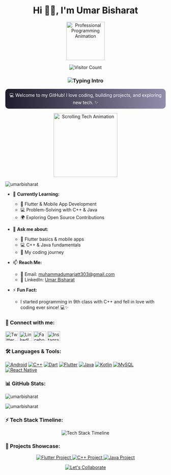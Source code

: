 <h1 align="center">Hi 👨‍💻, I'm Umar Bisharat</h1>

<p align="center">
  <img src="https://media.giphy.com/media/3o7TKU8RvQuomFfUUU/giphy.gif" width="120" alt="Professional Programming Animation" />
</p>

<p align="center">
  <img src="https://visitor-badge.laobi.icu/badge?page_id=umarbisharat.umarbisharat" alt="Visitor Count" />
</p>

<h3 align="center">
  <img src="https://readme-typing-svg.herokuapp.com?font=Fira+Code&size=24&pause=1000&color=00ff99&center=true&width=600&lines=🎓+Software+Engineering+Student;Flutter+%26+Mobile+Apps;C+++%26+Java+Enthusiast+🚀" alt="Typing Intro">
</h3>

<p align="center" style="background: linear-gradient(to right, #1f1c2c, #928dab); padding:10px; border-radius:10px; color:white;">
  💻 Welcome to my GitHub! I love coding, building projects, and exploring new tech. ✨
</p>

<p align="center">
  <img src="https://media.giphy.com/media/3o7TKtnuHOHHUjR38Y/giphy.gif" width="200" alt="Scrolling Tech Animation">
</p>

<p align="left">
  <img src="https://komarev.com/ghpvc/?username=umarbisharat&label=Profile%20views&color=0e75b6&style=flat" alt="umarbisharat" />
</p>

- 🌱 **Currently Learning:**  
  - 📱 Flutter & Mobile App Development  
  - 💻 Problem-Solving with C++ & Java  
  - 🌍 Exploring Open Source Contributions

- 💬 **Ask me about:**  
  - 🚀 Flutter basics & mobile apps  
  - 💻 C++ & Java fundamentals  
  - 🎯 My coding journey

- 📫 **Reach Me:**  
  - 📧 Email: [muhammadumarjatt303@gmail.com](mailto:muhammadumarjatt303@gmail.com)  
  - 💼 LinkedIn: [Umar Bisharat](https://www.linkedin.com/in/umar-bisharat-973532333/)

- ⚡ **Fun Fact:**  
  - I started programming in 9th class with C++ and fell in love with coding ever since! 💻✨

<h3 align="left">🔗 Connect with me:</h3>
<p align="left">
  <a href="https://x.com/24sw13891008" target="_blank" style="transition: transform 0.2s; display:inline-block;" onmouseover="this.style.transform='scale(1.2)'" onmouseout="this.style.transform='scale(1)'">
    <img align="center" src="https://raw.githubusercontent.com/rahuldkjain/github-profile-readme-generator/master/src/images/icons/Social/twitter.svg" alt="Twitter" height="30" width="40" />
  </a>
  <a href="https://www.linkedin.com/in/umarbisharat-973532333/" target="_blank" style="transition: transform 0.2s; display:inline-block;" onmouseover="this.style.transform='scale(1.2)'" onmouseout="this.style.transform='scale(1)'">
    <img align="center" src="https://raw.githubusercontent.com/rahuldkjain/github-profile-readme-generator/master/src/images/icons/Social/linked-in-alt.svg" alt="LinkedIn" height="30" width="40" />
  </a>
  <a href="https://www.facebook.com/share/1fukuyfqgt/" target="_blank" style="transition: transform 0.2s; display:inline-block;" onmouseover="this.style.transform='scale(1.2)'" onmouseout="this.style.transform='scale(1)'">
    <img align="center" src="https://raw.githubusercontent.com/rahuldkjain/github-profile-readme-generator/master/src/images/icons/Social/facebook.svg" alt="Facebook" height="30" width="40" />
  </a>
  <a href="https://www.instagram.com/umarbisharat/" target="_blank" style="transition: transform 0.2s; display:inline-block;" onmouseover="this.style.transform='scale(1.2)'" onmouseout="this.style.transform='scale(1)'">
    <img align="center" src="https://raw.githubusercontent.com/rahuldkjain/github-profile-readme-generator/master/src/images/icons/Social/instagram.svg" alt="Instagram" height="30" width="40" />
  </a>
</p>

<h3 align="left">🛠 Languages & Tools:</h3>
<p>
  <a href="#" style="transition: transform 0.2s; display:inline-block;" onmouseover="this.style.transform='scale(1.1)'" onmouseout="this.style.transform='scale(1)'">
    <img src="https://img.shields.io/badge/Android-3DDC84?style=for-the-badge&logo=android&logoColor=white" alt="Android" />
  </a>
  <a href="#" style="transition: transform 0.2s; display:inline-block;" onmouseover="this.style.transform='scale(1.1)'" onmouseout="this.style.transform='scale(1)'">
    <img src="https://img.shields.io/badge/C++-00599C?style=for-the-badge&logo=c%2B%2B&logoColor=white" alt="C++" />
  </a>
  <a href="#" style="transition: transform 0.2s; display:inline-block;" onmouseover="this.style.transform='scale(1.1)'" onmouseout="this.style.transform='scale(1)'">
    <img src="https://img.shields.io/badge/Dart-0175C2?style=for-the-badge&logo=dart&logoColor=white" alt="Dart" />
  </a>
  <a href="#" style="transition: transform 0.2s; display:inline-block;" onmouseover="this.style.transform='scale(1.1)'" onmouseout="this.style.transform='scale(1)'">
    <img src="https://img.shields.io/badge/Flutter-02569B?style=for-the-badge&logo=flutter&logoColor=white" alt="Flutter" />
  </a>
  <a href="#" style="transition: transform 0.2s; display:inline-block;" onmouseover="this.style.transform='scale(1.1)'" onmouseout="this.style.transform='scale(1)'">
    <img src="https://img.shields.io/badge/Java-007396?style=for-the-badge&logo=java&logoColor=white" alt="Java" />
  </a>
  <a href="#" style="transition: transform 0.2s; display:inline-block;" onmouseover="this.style.transform='scale(1.1)'" onmouseout="this.style.transform='scale(1)'">
    <img src="https://img.shields.io/badge/Kotlin-0095D5?style=for-the-badge&logo=kotlin&logoColor=white" alt="Kotlin" />
  </a>
  <a href="#" style="transition: transform 0.2s; display:inline-block;" onmouseover="this.style.transform='scale(1.1)'" onmouseout="this.style.transform='scale(1)'">
    <img src="https://img.shields.io/badge/MySQL-4479A1?style=for-the-badge&logo=mysql&logoColor=white" alt="MySQL" />
  </a>
  <a href="#" style="transition: transform 0.2s; display:inline-block;" onmouseover="this.style.transform='scale(1.1)'" onmouseout="this.style.transform='scale(1)'">
    <img src="https://img.shields.io/badge/React%20Native-20232A?style=for-the-badge&logo=react&logoColor=61DAFB" alt="React Native" />
  </a>
</p>

<h3 align="left">📊 GitHub Stats:</h3>
<p>
  <img align="center" src="https://github-readme-stats.vercel.app/api/top-langs?username=umarbisharat&show_icons=true&locale=en&layout=compact&theme=dark" alt="umarbisharat" />
</p>
<p>
  <img align="center" src="https://github-readme-streak-stats.herokuapp.com/?user=umarbisharat&theme=dark" alt="umarbisharat" />
</p>

<h3 align="left">⚡ Tech Stack Timeline:</h3>
<p align="center">
  <img src="https://github-profile-trophy.vercel.app/?username=umarbisharat&theme=gruvbox&no-frame=true&row=1&column=7&margin-w=5&margin-h=5" alt="Tech Stack Timeline" />
</p>

<h3 align="left">🚀 Projects Showcase:</h3>
<p align="center">
  <a href="https://github.com/umarbisharat/FlutterCalculator" target="_blank">
    <img src="https://img.shields.io/badge/Flutter-Calculator-blue?style=for-the-badge&logo=flutter&logoColor=white" alt="Flutter Project" />
  </a>
  <a href="https://github.com/umarbisharat/MyCppJourney" target="_blank">
    <img src="https://img.shields.io/badge/C++-PacManGame-red?style=for-the-badge&logo=c%2B%2B&logoColor=white" alt="C++ Project" />
  </a>
  <a href="https://github.com/umarbisharat/JavaLearningJourney" target="_blank">
    <img src="https://img.shields.io/badge/Java-LearningJourney-orange?style=for-the-badge&logo=java&logoColor=white" alt="Java Project" />
  </a>
</p>

<p align="center">
  <a href="mailto:muhammadumarjatt303@gmail.com" target="_blank">
    <img src="https://img.shields.io/badge/💌-Let's%20Collaborate!-ff69b4?style=for-the-badge&logo=Gmail&logoColor=white&animation=spin" alt="Let's Collaborate" />
  </a>
</p>
